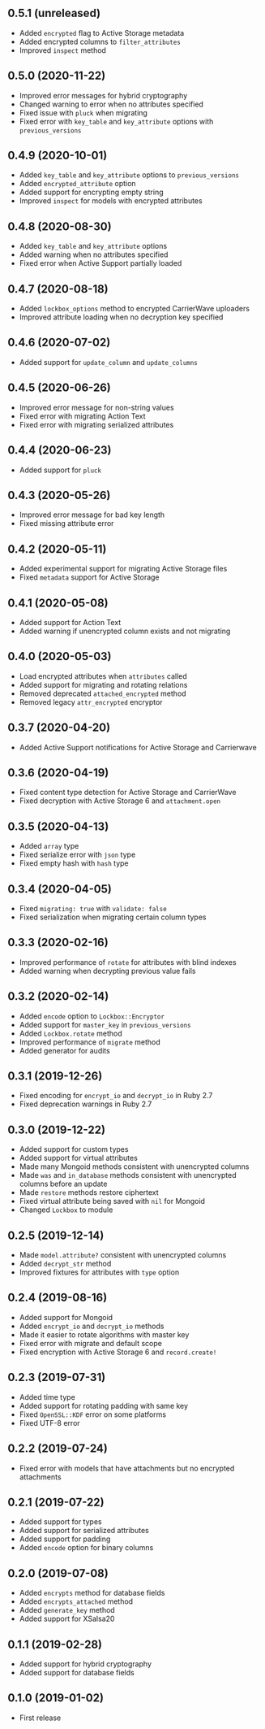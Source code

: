 ## 0.5.1 (unreleased)

- Added `encrypted` flag to Active Storage metadata
- Added encrypted columns to `filter_attributes`
- Improved `inspect` method

## 0.5.0 (2020-11-22)

- Improved error messages for hybrid cryptography
- Changed warning to error when no attributes specified
- Fixed issue with `pluck` when migrating
- Fixed error with `key_table` and `key_attribute` options with `previous_versions`

## 0.4.9 (2020-10-01)

- Added `key_table` and `key_attribute` options to `previous_versions`
- Added `encrypted_attribute` option
- Added support for encrypting empty string
- Improved `inspect` for models with encrypted attributes

## 0.4.8 (2020-08-30)

- Added `key_table` and `key_attribute` options
- Added warning when no attributes specified
- Fixed error when Active Support partially loaded

## 0.4.7 (2020-08-18)

- Added `lockbox_options` method to encrypted CarrierWave uploaders
- Improved attribute loading when no decryption key specified

## 0.4.6 (2020-07-02)

- Added support for `update_column` and `update_columns`

## 0.4.5 (2020-06-26)

- Improved error message for non-string values
- Fixed error with migrating Action Text
- Fixed error with migrating serialized attributes

## 0.4.4 (2020-06-23)

- Added support for `pluck`

## 0.4.3 (2020-05-26)

- Improved error message for bad key length
- Fixed missing attribute error

## 0.4.2 (2020-05-11)

- Added experimental support for migrating Active Storage files
- Fixed `metadata` support for Active Storage

## 0.4.1 (2020-05-08)

- Added support for Action Text
- Added warning if unencrypted column exists and not migrating

## 0.4.0 (2020-05-03)

- Load encrypted attributes when `attributes` called
- Added support for migrating and rotating relations
- Removed deprecated `attached_encrypted` method
- Removed legacy `attr_encrypted` encryptor

## 0.3.7 (2020-04-20)

- Added Active Support notifications for Active Storage and Carrierwave

## 0.3.6 (2020-04-19)

- Fixed content type detection for Active Storage and CarrierWave
- Fixed decryption with Active Storage 6 and `attachment.open`

## 0.3.5 (2020-04-13)

- Added `array` type
- Fixed serialize error with `json` type
- Fixed empty hash with `hash` type

## 0.3.4 (2020-04-05)

- Fixed `migrating: true` with `validate: false`
- Fixed serialization when migrating certain column types

## 0.3.3 (2020-02-16)

- Improved performance of `rotate` for attributes with blind indexes
- Added warning when decrypting previous value fails

## 0.3.2 (2020-02-14)

- Added `encode` option to `Lockbox::Encryptor`
- Added support for `master_key` in `previous_versions`
- Added `Lockbox.rotate` method
- Improved performance of `migrate` method
- Added generator for audits

## 0.3.1 (2019-12-26)

- Fixed encoding for `encrypt_io` and `decrypt_io` in Ruby 2.7
- Fixed deprecation warnings in Ruby 2.7

## 0.3.0 (2019-12-22)

- Added support for custom types
- Added support for virtual attributes
- Made many Mongoid methods consistent with unencrypted columns
- Made `was` and `in_database` methods consistent with unencrypted columns before an update
- Made `restore` methods restore ciphertext
- Fixed virtual attribute being saved with `nil` for Mongoid
- Changed `Lockbox` to module

## 0.2.5 (2019-12-14)

- Made `model.attribute?` consistent with unencrypted columns
- Added `decrypt_str` method
- Improved fixtures for attributes with `type` option

## 0.2.4 (2019-08-16)

- Added support for Mongoid
- Added `encrypt_io` and `decrypt_io` methods
- Made it easier to rotate algorithms with master key
- Fixed error with migrate and default scope
- Fixed encryption with Active Storage 6 and `record.create!`

## 0.2.3 (2019-07-31)

- Added time type
- Added support for rotating padding with same key
- Fixed `OpenSSL::KDF` error on some platforms
- Fixed UTF-8 error

## 0.2.2 (2019-07-24)

- Fixed error with models that have attachments but no encrypted attachments

## 0.2.1 (2019-07-22)

- Added support for types
- Added support for serialized attributes
- Added support for padding
- Added `encode` option for binary columns

## 0.2.0 (2019-07-08)

- Added `encrypts` method for database fields
- Added `encrypts_attached` method
- Added `generate_key` method
- Added support for XSalsa20

## 0.1.1 (2019-02-28)

- Added support for hybrid cryptography
- Added support for database fields

## 0.1.0 (2019-01-02)

- First release
